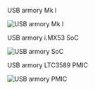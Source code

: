 USB armory Mk I

![USB armory Mk I](http://dev.inversepath.com/download/usbarmory/xray_mark-one.jpg)

USB armory i.MX53 SoC

![USB armory SoC](http://dev.inversepath.com/download/usbarmory/xray_soc.jpg)

USB armory LTC3589 PMIC 

![USB armory PMIC](http://dev.inversepath.com/download/usbarmory/xray_pmic.jpg)